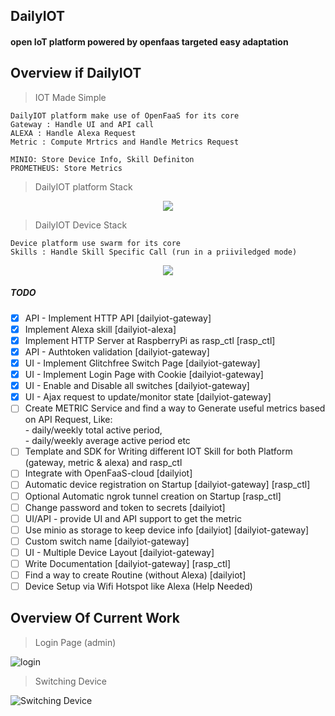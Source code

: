 ## DailyIOT
#### open IoT platform powered by openfaas targeted easy adaptation

## Overview if DailyIOT
> IOT Made Simple

    DailyIOT platform make use of OpenFaaS for its core
    Gateway : Handle UI and API call
    ALEXA : Handle Alexa Request
    Metric : Compute Mrtrics and Handle Metrics Request
    
    MINIO: Store Device Info, Skill Definiton 
    PROMETHEUS: Store Metrics
    
    
> DailyIOT platform Stack 

<p align="center">
 <img src="https://farm1.staticflickr.com/878/42418140712_a6402f1b3f_b.jpg">
</p>

> DailyIOT Device Stack

    Device platform use swarm for its core
    Skills : Handle Skill Specific Call (run in a priiviledged mode)

<p align="center">
   <img src="https://farm2.staticflickr.com/1750/42468785871_f50f33d489_b.jpg">
</p>


##### TODO
- [x] API - Implement HTTP API [dailyiot-gateway]
- [x] Implement Alexa skill [dailyiot-alexa]
- [X] Implement HTTP Server at RaspberryPi as rasp_ctl [rasp_ctl]
- [x] API - Authtoken validation [dailyiot-gateway]
- [x] UI - Implement Glitchfree Switch Page [dailyiot-gateway]
- [x] UI - Implement Login Page with Cookie [dailyiot-gateway]
- [x] UI - Enable and Disable all switches [dailyiot-gateway]
- [x] UI - Ajax request to update/monitor state [dailyiot-gateway] 
- [ ] Create METRIC Service and find a way to Generate useful metrics based on API Request, Like:  
      - daily/weekly total active period,  
      - daily/weekly average active period etc
- [ ] Template and SDK for Writing different IOT Skill for both Platform (gateway, metric & alexa) and rasp_ctl
- [ ] Integrate with OpenFaaS-cloud [dailyiot]
- [ ] Automatic device registration on Startup [dailyiot-gateway] [rasp_ctl]
- [ ] Optional Automatic ngrok tunnel creation on Startup [rasp_ctl]
- [ ] Change password and token to secrets [dailyiot]
- [ ] UI/API - provide UI and API support to get the metric     
- [ ] Use minio as storage to keep device info [dailyiot] [dailyiot-gateway]
- [ ] Custom switch name [dailyiot-gateway]
- [ ] UI - Multiple Device Layout [dailyiot-gateway]
- [ ] Write Documentation [dailyiot-gateway] [rasp_ctl]
- [ ] Find a way to create Routine (without Alexa) [dailyiot]
- [ ] Device Setup via Wifi Hotspot like Alexa (Help Needed) 

## Overview Of Current Work

> Login Page (admin)

![login](https://farm1.staticflickr.com/897/41565051815_a44470fb4e_h.jpg)

> Switching Device

![Switching Device](https://farm2.staticflickr.com/1760/42467480791_c831254071_b.jpg)
